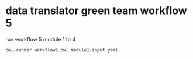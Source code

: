 # data translator green team workflow 5

run workflow 5 module 1 to 4
```
cwl-runner workflow5.cwl module1-input.yaml
```

